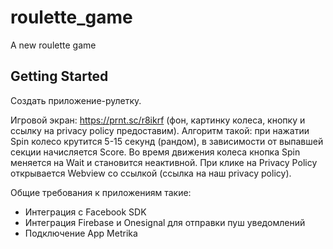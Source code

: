 # roulette_game

A new roulette game

## Getting Started

Создать приложение-рулетку.

Игровой экран: https://prnt.sc/r8ikrf (фон, картинку колеса, кнопку и ссылку на privacy policy предоставим). 
Алгоритм такой: при нажатии Spin колесо крутится 5-15 секунд (рандом), в зависимости от выпавшей секции начисляется Score. Во время движения колеса кнопка Spin меняется на Wait и становится неактивной.
При клике на Privacy Policy открывается Webview со ссылкой (ссылка на наш privacy policy).

Общие требования к приложениям такие:

- Интеграция с Facebook SDK
- Интеграция Firebase и Onesignal для отправки пуш уведомлений
- Подключение App Metrika